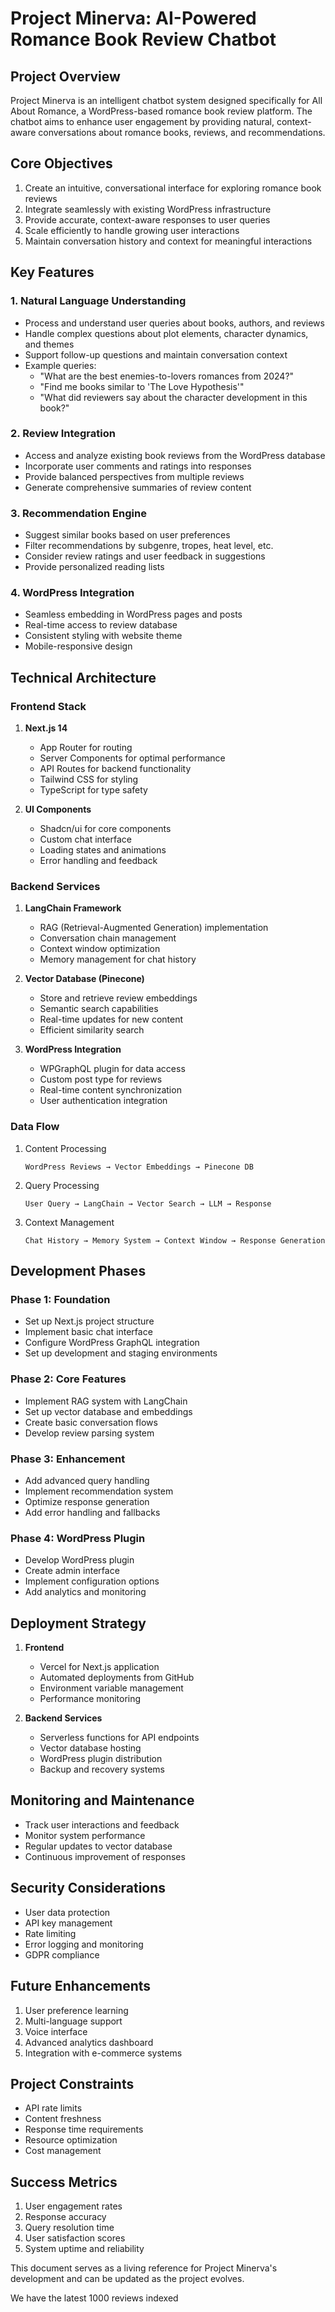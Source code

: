 # Project Minerva: AI-Powered Romance Book Review Chatbot

## Project Overview
Project Minerva is an intelligent chatbot system designed specifically for All About Romance, a WordPress-based romance book review platform. The chatbot aims to enhance user engagement by providing natural, context-aware conversations about romance books, reviews, and recommendations.

## Core Objectives
1. Create an intuitive, conversational interface for exploring romance book reviews
2. Integrate seamlessly with existing WordPress infrastructure
3. Provide accurate, context-aware responses to user queries
4. Scale efficiently to handle growing user interactions
5. Maintain conversation history and context for meaningful interactions

## Key Features

### 1. Natural Language Understanding
- Process and understand user queries about books, authors, and reviews
- Handle complex questions about plot elements, character dynamics, and themes
- Support follow-up questions and maintain conversation context
- Example queries:
  - "What are the best enemies-to-lovers romances from 2024?"
  - "Find me books similar to 'The Love Hypothesis'"
  - "What did reviewers say about the character development in this book?"

### 2. Review Integration
- Access and analyze existing book reviews from the WordPress database
- Incorporate user comments and ratings into responses
- Provide balanced perspectives from multiple reviews
- Generate comprehensive summaries of review content

### 3. Recommendation Engine
- Suggest similar books based on user preferences
- Filter recommendations by subgenre, tropes, heat level, etc.
- Consider review ratings and user feedback in suggestions
- Provide personalized reading lists

### 4. WordPress Integration
- Seamless embedding in WordPress pages and posts
- Real-time access to review database
- Consistent styling with website theme
- Mobile-responsive design

## Technical Architecture

### Frontend Stack
1. **Next.js 14**
   - App Router for routing
   - Server Components for optimal performance
   - API Routes for backend functionality
   - Tailwind CSS for styling
   - TypeScript for type safety

2. **UI Components**
   - Shadcn/ui for core components
   - Custom chat interface
   - Loading states and animations
   - Error handling and feedback

### Backend Services

1. **LangChain Framework**
   - RAG (Retrieval-Augmented Generation) implementation
   - Conversation chain management
   - Context window optimization
   - Memory management for chat history

2. **Vector Database (Pinecone)**
   - Store and retrieve review embeddings
   - Semantic search capabilities
   - Real-time updates for new content
   - Efficient similarity search

3. **WordPress Integration**
   - WPGraphQL plugin for data access
   - Custom post type for reviews
   - Real-time content synchronization
   - User authentication integration

### Data Flow
1. Content Processing
   ```
   WordPress Reviews → Vector Embeddings → Pinecone DB
   ```

2. Query Processing
   ```
   User Query → LangChain → Vector Search → LLM → Response
   ```

3. Context Management
   ```
   Chat History → Memory System → Context Window → Response Generation
   ```

## Development Phases

### Phase 1: Foundation
- Set up Next.js project structure
- Implement basic chat interface
- Configure WordPress GraphQL integration
- Set up development and staging environments

### Phase 2: Core Features
- Implement RAG system with LangChain
- Set up vector database and embeddings
- Create basic conversation flows
- Develop review parsing system

### Phase 3: Enhancement
- Add advanced query handling
- Implement recommendation system
- Optimize response generation
- Add error handling and fallbacks

### Phase 4: WordPress Plugin
- Develop WordPress plugin
- Create admin interface
- Implement configuration options
- Add analytics and monitoring

## Deployment Strategy
1. **Frontend**
   - Vercel for Next.js application
   - Automated deployments from GitHub
   - Environment variable management
   - Performance monitoring

2. **Backend Services**
   - Serverless functions for API endpoints
   - Vector database hosting
   - WordPress plugin distribution
   - Backup and recovery systems

## Monitoring and Maintenance
- Track user interactions and feedback
- Monitor system performance
- Regular updates to vector database
- Continuous improvement of responses

## Security Considerations
- User data protection
- API key management
- Rate limiting
- Error logging and monitoring
- GDPR compliance

## Future Enhancements
1. User preference learning
2. Multi-language support
3. Voice interface
4. Advanced analytics dashboard
5. Integration with e-commerce systems

## Project Constraints
- API rate limits
- Content freshness
- Response time requirements
- Resource optimization
- Cost management

## Success Metrics
1. User engagement rates
2. Response accuracy
3. Query resolution time
4. User satisfaction scores
5. System uptime and reliability

This document serves as a living reference for Project Minerva's development and can be updated as the project evolves.

We have the latest 1000 reviews indexed